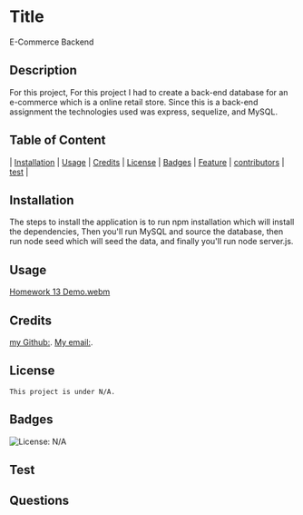   # Title
  E-Commerce Backend

 ## Description
 For this project, For this project I had to create a back-end database for an e-commerce which is a online retail store. Since this is a back-end assignment the technologies used was express, sequelize, and MySQL. 

 ## Table of Content
 | [Installation](#installation) |
 [Usage](#usage) |
 [Credits](#credits) |
 [License](#license) |
 [Badges](#badges) |
 [Feature](#features) |
 [contributors](#contributors) |
 [test](#test) |

 ## Installation
 The steps to install the application is to run npm installation which will install the dependencies, Then you'll run MySQL and source the database, then run node seed which will seed the data, and finally you'll run node server.js.

 ## Usage
[Homework 13 Demo.webm](https://user-images.githubusercontent.com/104874843/197676219-1013096a-167e-4894-8690-00fe05c776ce.webm)


 ## Credits
 [my Github:](https://github.com/Grady253/e-commerce-back-end).
 [My email:](mailto:grady.andre2@gmail.com).

 ## License
 
    This project is under N/A.
 

 ## Badges
 ![License: N/A](https://img.shields.io/badge/N/A-green.svg)

 ## Test

 ## Questions
 

